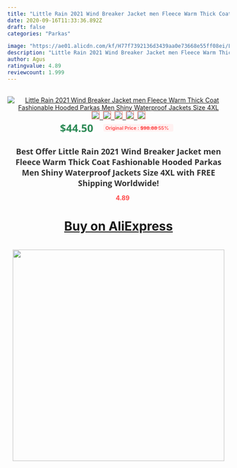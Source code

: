 ```yaml
---
title: "Little Rain 2021 Wind Breaker Jacket men Fleece Warm Thick Coat Fashionable Hooded Parkas Men Shiny Waterproof Jackets Size 4XL"
date: 2020-09-16T11:33:36.892Z
draft: false
categories: "Parkas"

image: "https://ae01.alicdn.com/kf/H77f7392136d3439aa0e73668e55ff08ei/Little-Rain-2021-Wind-Breaker-Jacket-men-Fleece-Warm-Thick-Coat-Fashionable-Hooded-Parkas-Men-Shiny.jpg"
description: "Little Rain 2021 Wind Breaker Jacket men Fleece Warm Thick Coat Fashionable Hooded Parkas Men Shiny Waterproof Jackets Size 4XL"
author: Agus
ratingvalue: 4.89
reviewcount: 1.999
---
```

<br>
<div style="text-align: center;">
<a href="https://s.click.aliexpress.com/e/_ANNmhB" target="_blank" rel="nofollow noopener noreferrer"><img alt="Little Rain 2021 Wind Breaker Jacket men Fleece Warm Thick Coat Fashionable Hooded Parkas Men Shiny Waterproof Jackets Size 4XL" class="magnifier-image" src="https://ae01.alicdn.com/kf/H77f7392136d3439aa0e73668e55ff08ei/Little-Rain-2021-Wind-Breaker-Jacket-men-Fleece-Warm-Thick-Coat-Fashionable-Hooded-Parkas-Men-Shiny.jpg_640x640.jpg">
<br>
<img style="border:1px solid salmon" src="https://ae01.alicdn.com/kf/H77f7392136d3439aa0e73668e55ff08ei/Little-Rain-2021-Wind-Breaker-Jacket-men-Fleece-Warm-Thick-Coat-Fashionable-Hooded-Parkas-Men-Shiny.jpg_120x120.jpg">&nbsp;&nbsp;<img style="border:1px solid salmon" src="https://ae01.alicdn.com/kf/H11107a562a434d53b3d6dd92b78c8c6bI/Little-Rain-2021-Wind-Breaker-Jacket-men-Fleece-Warm-Thick-Coat-Fashionable-Hooded-Parkas-Men-Shiny.jpg_120x120.jpg">&nbsp;&nbsp;<img style="border:1px solid salmon" src="https://ae01.alicdn.com/kf/H80123ab7d57449f69a5f250f01b04b0a8/Little-Rain-2021-Wind-Breaker-Jacket-men-Fleece-Warm-Thick-Coat-Fashionable-Hooded-Parkas-Men-Shiny.jpg_120x120.jpg">&nbsp;&nbsp;<img style="border:1px solid salmon" src="https://ae01.alicdn.com/kf/H3aff3a49bc924fbfb68b12782db1c1d7x/Little-Rain-2021-Wind-Breaker-Jacket-men-Fleece-Warm-Thick-Coat-Fashionable-Hooded-Parkas-Men-Shiny.jpg_120x120.jpg">&nbsp;&nbsp;<img style="border:1px solid salmon" src="https://ae01.alicdn.com/kf/H6b3eb855712f41f38b24d7906080d58eT/Little-Rain-2021-Wind-Breaker-Jacket-men-Fleece-Warm-Thick-Coat-Fashionable-Hooded-Parkas-Men-Shiny.jpg_120x120.jpg"></a></div><br0>
<div style="text-align: center;"><span style="background-color: white; border: 0px; box-sizing: border-box; color: seagreen; display: inline-block; font-family: &quot;open sans&quot; , &quot;arial&quot; , &quot;helvetica&quot; , sans-serif , &quot;heiti&quot;; font-size: 24px; font-stretch: inherit; font-weight: 700; line-height: inherit; margin: 0px 10px 0px 0px; padding: 0px; vertical-align: middle;">$44.50 </span>
<span style="background: rgb(255 , 241 , 241); border-radius: 3px; border: 0px; box-sizing: border-box; color: #ff4747; display: inline-block; font-family: inherit; font-size: 12px; font-stretch: inherit; font-style: inherit; font-variant: inherit; font-weight: 600; line-height: inherit; margin: 0px; padding: 2px 5px; transform: scale(0.9); vertical-align: middle;">Original Price : <b style="text-decoration: line-through;">$98.88 </b> 55%&nbsp;&nbsp;</span></div>
<h1 style="color: #333333; display: inline-block; font-family: &quot;open sans&quot; , &quot;arial&quot; , &quot;helvetica&quot; , sans-serif , &quot;heiti&quot;; font-size: 18px; font-stretch: inherit; font-weight: 700; text-align: center;">Best Offer Little Rain 2021 Wind Breaker Jacket men Fleece Warm Thick Coat Fashionable Hooded Parkas Men Shiny Waterproof Jackets Size 4XL with FREE Shipping Worldwide!</h1>
<div style="color: #ff4747; text-align: center;">
<img src="https://4.bp.blogspot.com/-M0ZcTcb-5uY/XleCXlxnR4I/AAAAAAAAAEc/OrjgMkXV1oMQFaCRZj5HQwOCBcu3w1FegCPcBGAYYCw/s1600/star.png" style="height: 15px;">&nbsp;<b>4.89</b></div>
<div class="button_cont" align="center"><a class="buynow_a" href="https://s.click.aliexpress.com/e/_ANNmhB" target="_blank" rel="nofollow noopener noreferrer"><H1>Buy on AliExpress</H1></a></div><br>
<div class="separator" style="clear: both; text-align: center;">
<img src="https://lh3.googleusercontent.com/-pTy5HemUv9M/XlePHvY0dAI/AAAAAAAAAE4/0nX5iRUoIWY8eMW9Dpxeirr157OZliDIgCLcBGAsYHQ/s1600/badge.gif" width="480">
</div>
